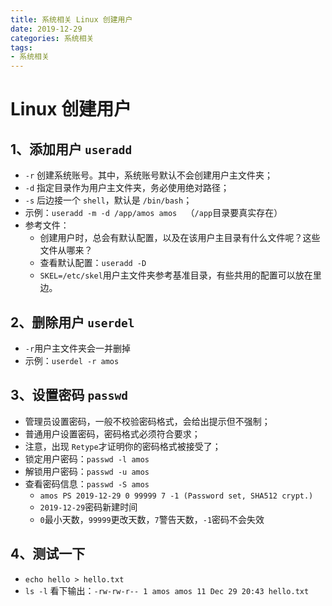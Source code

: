 ```yaml
---
title: 系统相关 Linux 创建用户
date: 2019-12-29
categories: 系统相关
tags:
- 系统相关
---
```



# Linux 创建用户

## 1、添加用户 `useradd`

- `-r` 创建系统账号。其中，系统账号默认不会创建用户主文件夹；
- `-d` 指定目录作为用户主文件夹，务必使用绝对路径；
- `-s` 后边接一个 `shell`，默认是 `/bin/bash`；
- 示例：`useradd -m -d /app/amos amos  `（`/app`目录要真实存在）
- 参考文件：
  - 创建用户时，总会有默认配置，以及在该用户主目录有什么文件呢？这些文件从哪来？
  - 查看默认配置：`useradd -D`
  - `SKEL=/etc/skel`用户主文件夹参考基准目录，有些共用的配置可以放在里边。

## 2、删除用户 `userdel`

- `-r`用户主文件夹会一并删掉
- 示例：`userdel -r amos  `

## 3、设置密码 `passwd`

- 管理员设置密码，一般不校验密码格式，会给出提示但不强制；
- 普通用户设置密码，密码格式必须符合要求；
- 注意，出现 `Retype`才证明你的密码格式被接受了；
- 锁定用户密码：`passwd -l amos  `
- 解锁用户密码：`passwd -u amos`
- 查看密码信息：`passwd -S amos`
  - `amos PS 2019-12-29 0 99999 7 -1 (Password set, SHA512 crypt.)`
  - `2019-12-29`密码新建时间
  - `0`最小天数，`99999`更改天数，`7`警告天数，`-1`密码不会失效

## 4、测试一下

- `echo hello > hello.txt`
- `ls -l` 看下输出：`-rw-rw-r-- 1 amos amos 11 Dec 29 20:43 hello.txt`

